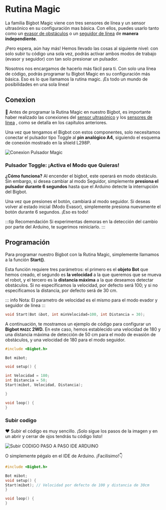<script setup>
import LiteVideo from '/../Components/LiteVideo.vue'
</script>

# Rutina Magic
La familia Bigbot Magic viene con tres sensores de línea y un sensor ultrasónico en su configuración mas básica.  Con ellos, puedes usarlo tanto como un [evasor de obstáculos](/magic/evasor.md) o un [seguidor de línea](/magic/seguidor.md) de **manera independiente**. 

¡Pero espera, aún hay más! Hemos llevado las cosas al siguiente nivel: con solo subir tu código una sola vez, podrás activar ambos modos de trabajo (evasor y seguidor) con tan solo presionar un pulsador.

Nosotros nos encargamos de hacerlo más fácil para ti. Con solo una línea de código, podrás programar tu Bigbot Magic en su configuración más básica. Eso es lo que llamamos la rutina magic. ¡Es todo un mundo de posibilidades en una sola línea!

## Conexion 

🔗 Antes de programar la Rutina Magic en nuestro Bigbot, es importante haber realizado las conexiones del [sensor ultrasónico](/magic/evasor.md) y los [sensores de linea](/magic/seguidor.md) , como se detalla en los capítulos anteriores. 

Una vez que tengamos el Bigbot con estos componentes, solo necesitamos conectar el pulsador tipo Toggle al **pin analógico A4**, siguiendo el esquema de conexión mostrado en la shield L298P.

![Conexion Pulsador Magic](/pulsador_magic.webp)

### Pulsador Toggle: ¡Activa el Modo que Quieras!

**¿Cómo funciona?** Al encender el bigbot, este operará en modo obstáculo. Sin embargo, si desea cambiar al modo Seguidor, simplemente **presiona el pulsador durante 6 segundos** hasta que el Arduino detecte la interrupción del Bigbot.

Una vez que presiones el botón, cambiará al modo seguidor. Si deseas volver al estado inicial (Modo Evasor), simplemente presiona nuevamente el botón durante 6 segundos. ¡Eso es todo!

:::tip Recomendación
Si experimentas demoras en la detección del cambio por parte del Arduino, te sugerimos reiniciarlo.
:::


## Programación

Para programar nuestro Bigbot con la Rutina Magic, simplemente llamamos a la función **Start()**.

Esta función requiere tres parámetros: el primero es el **objeto Bot** que hemos creado, el segundo es **la velocidad** a la que queremos que se mueva el robot, y el tercero es la **distancia máxima** a la que deseamos detectar obstáculos. Si no especificamos la velocidad, por defecto será 100; y si no especificamos la distancia, por defecto será de 30 cm.

::: info Nota:
El parametro de velocidad es el mismo para el modo evador y seguidor de linea
:::
```c
void Start(Bot &bot, int minVelocidad=100, int Distancia = 30);
```

A continuación, te mostramos un ejemplo de código para configurar un **Bigbot `MAGIC` 2WD.** En este caso, hemos establecido una velocidad de 180 y una distancia máxima de detección de 50 cm para el modo de evasión de obstáculos, y una velocidad de 180 para el modo seguidor.
```c
#include <Bigbot.h>

Bot mibot;

void setup() {

int Velocidad = 180;
int Distancia = 50;
Start(mibot, Velocidad, Distancia);

}

void loop() {
}
```


### Subir codigo
❤ Subir el código es muy sencillo. ¡Solo sigue los pasos de la imagen y en un abrir y cerrar de ojos tendrás tu código listo!

![Subir CODIGO PASO A PASO IDE ARDUINO](/IDE_Magic.webp)

O simplemente pégalo en el IDE de Arduino. ¡Facilísimo!👇

```c
#include <Bigbot.h>

Bot mibot;
void setup() {
Start(mibot); // Velocidad por defecto de 100 y distancia de 30cm
}

void loop() {
}
```